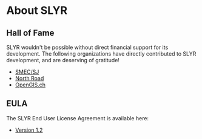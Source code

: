 # About SLYR

## Hall of Fame

SLYR wouldn't be possible without direct financial support for its development.
The following organizations have directly contributed to SLYR development, and
are deserving of gratitude!

- [SMEC/SJ](https://www.smec.com/au/)
- [North Road](http://north-road.com)
- [OpenGIS.ch](http://opengis.ch)

## EULA

The SLYR End User License Agreement is available here:

- [Version 1.2](../license/version1_2)
